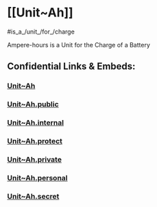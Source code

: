 
# [[Unit~Ah]] 

#is_a_/unit_/for_/charge 

Ampere-hours is a Unit for the Charge of a Battery


## Confidential Links & Embeds: 

### [Unit~Ah](/_Standards/Unit/SI-Unit/derived_Unit/Unit~Ah.md) 

### [Unit~Ah.public](/_public/Unit/SI-Unit/derived_Unit/Unit~Ah.public.md) 

### [Unit~Ah.internal](/_internal/Unit/SI-Unit/derived_Unit/Unit~Ah.internal.md) 

### [Unit~Ah.protect](/_protect/Unit/SI-Unit/derived_Unit/Unit~Ah.protect.md) 

### [Unit~Ah.private](/_private/Unit/SI-Unit/derived_Unit/Unit~Ah.private.md) 

### [Unit~Ah.personal](/_personal/Unit/SI-Unit/derived_Unit/Unit~Ah.personal.md) 

### [Unit~Ah.secret](/_secret/Unit/SI-Unit/derived_Unit/Unit~Ah.secret.md)


